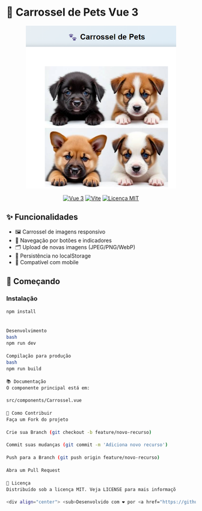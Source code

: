 # 🐾 Carrossel de Pets Vue 3

<div align="center">
  <img src="./src/image.png" width="400" alt="Demonstração do Carrossel"/>
  
  [![Vue 3](https://img.shields.io/badge/Vue-3-42b883?logo=vue.js)](https://vuejs.org/)
  [![Vite](https://img.shields.io/badge/Vite-4.x-646CFF?logo=vite)](https://vitejs.dev/)
  [![Licença MIT](https://img.shields.io/badge/license-MIT-blue)](LICENSE)
</div>

## ✨ Funcionalidades
- 🖼️ Carrossel de imagens responsivo
- 📲 Navegação por botões e indicadores
- 🗂️ Upload de novas imagens (JPEG/PNG/WebP)
- 💾 Persistência no localStorage
- 📱 Compatível com mobile

## 🚀 Começando

### Instalação
```bash
npm install


Desenvolvimento
bash
npm run dev

Compilação para produção
bash
npm run build

📚 Documentação
O componente principal está em:

src/components/Carrossel.vue

🤝 Como Contribuir
Faça um Fork do projeto

Crie sua Branch (git checkout -b feature/novo-recurso)

Commit suas mudanças (git commit -m 'Adiciona novo recurso')

Push para a Branch (git push origin feature/novo-recurso)

Abra um Pull Request

📜 Licença
Distribuído sob a licença MIT. Veja LICENSE para mais informaçõ

<div align="center"> <sub>Desenvolvido com ❤️ por <a href="https://github.com/Tatianakami">Tatiana Kami</a></sub> </div> ```
